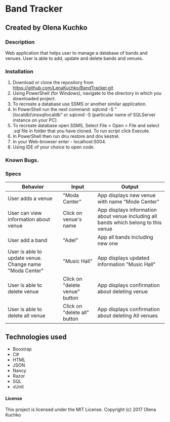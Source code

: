 # Band Tracker
## Created by Olena Kuchko

### Description
Web application that helps user to manage a database of bands and venues. User is able to add, update and delete bands and venues.

### Installation
1. Download or clone the repository from https://github.com/LenaKuchko/BandTracker.git
2. Using PowerShell (for Windows), navigate to the directory in which you downloaded project.
3. To recreate a database use SSMS or another similar application.
4. In PowerShell run the next command: sqlcmd -S "(localdb)\mssqllocaldb" or sqlcmd -S (particular name of SQLServer instance on your PC).
5. To recreate database open SSMS, Select File > Open > File and select .sql file in folder that you have cloned. To run script click Execute.
6. In PowerShell then run dnu restore and dnx kestrel.
7. In your Web-browser enter - localhost:5004.
8. Using IDE of your choice to open code.

### Known Bugs.

### Specs

| Behavior | Input | Output |
|----------|-------|--------|
|User adds a venue | "Moda Center" | App displays new venue with name "Mode Center" |  
|User can view information about venue | Click on venue's name | App displays information about venue including all bands which belong to this venue |
|User add a band | "Adel" | App all bands including new one |
|User is able to update venue. Change name "Moda Center" | "Music Hall" | App displays updated information "Music Hall" |
|User is able to delete venue | Click on "delete venue" button | App displays confirmation about deleting venue|
|User is able to delete all venue | Click on "delete all" button| App displays confirmation about deleting All venues|

## Technologies used
* Boostrap
* C#
* HTML
* JSON
* Nancy
* Razor
* SQL
* xUnit

#### License
This project is licensed under the MIT License.
Copyright (c) 2017  Olena Kuchko
